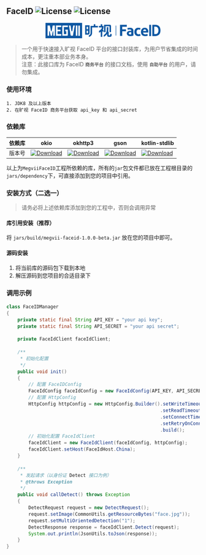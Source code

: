 ## FaceID ![License](https://img.shields.io/badge/License-Apache%202.0-blue.svg) ![License](https://img.shields.io/badge/Version-1.0.0--beta-green)

<p align="center"><img src="logo_megvii_faceid.png" alt="faceid" width="300"/></p>

> 一个用于快速接入旷视 FaceID 平台的接口封装库，为用户节省集成的时间成本，更注重本部业务本身。<br/>
> 注意：此接口库为 FaceID <b>`商务平台`</b> 的接口文档，使用 <b>`自助平台`</b> 的用户，请勿集成。

### 使用环境

```
1. JDK8 及以上版本
2. 在旷视 FaceID 商务平台获取 api_key 和 api_secret
```

### 依赖库

依赖库|okio|okhttp3|gson|kotlin-stdlib
---|---|---|---|---
版本号|[![Download](https://img.shields.io/badge/Version-2.9.0-blue)](https://mvnrepository.com/artifact/com.squareup.okio/okio/2.9.0)|[![Download](https://img.shields.io/badge/Version-3.14.9-blue)](https://mvnrepository.com/artifact/com.squareup.okhttp3/okhttp/3.14.9)|[![Download](https://img.shields.io/badge/Version-2.8.6-blue)](https://mvnrepository.com/artifact/com.google.code.gson/gson/2.8.6)|[![Download](https://img.shields.io/badge/Version-1.4.10-blue)](https://mvnrepository.com/artifact/org.jetbrains.kotlin/kotlin-stdlib/1.4.10)

以上为`MegviiFaceID`工程所依赖的库，所有的`jar`包文件都已放在工程根目录的`jars/dependency`下，可直接添加到您的项目中引用。

### 安装方式（二选一）
>请务必将上述依赖库添加到您的工程中，否则会调用异常

#### 库引用安装（推荐）
将 `jars/build/megvii-faceid-1.0.0-beta.jar` 放在您的项目中即可。

#### 源码安装
1. 将当前库的源码包下载到本地
2. 解压源码到您项目的合适目录下

### 调用示例

```Java
class FaceIDManager
{
    private static final String API_KEY = "your api key";
    private static final String API_SECRET = "your api secret";
    
    private FaceIdClient faceIdClient;
    
    /** 
     * 初始化配置
     */
    public void init()
    {
        // 配置 FaceIDConfig
        FaceIdConfig faceIdConfig = new FaceIdConfig(API_KEY, API_SECRET);
        // 配置 HttpConfig
        HttpConfig httpConfig = new HttpConfig.Builder().setWriteTimeout(15000) /* 设置写超时 */
                                                        .setReadTimeout(15000) /* 设置读超时 */
                                                        .setConnectTimeout(15000) /* 设置连接超时 */
                                                        .setRetryOnConnectionFailure(true) /* 设置失败是否重试 */
                                                        .build();
        // 初始化配置 FaceIdClient                                                       
        faceIdClient = new FaceIdClient(faceIdConfig, httpConfig);
        faceIdClient.setHost(FaceIdHost.China);
    }

    /**
     * 发起请求（以身份证 Detect 接口为例）
     * @throws Exception
     */
    public void callDetect() throws Exception
    {
        DetectRequest request = new DetectRequest();
        request.setImage(CommonUtils.getResourceBytes("face.jpg"));
        request.setMultiOrientedDetection("1");
        DetectResponse response = faceIdClient.Detect(request);
        System.out.println(JsonUtils.toJson(response));
    }
}
```